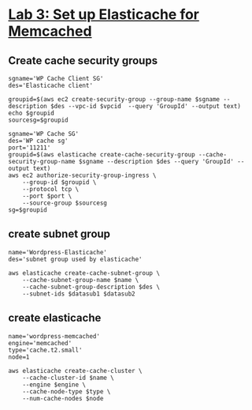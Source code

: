# [Lab 3: Set up Elasticache for Memcached](https://catalog.us-east-1.prod.workshops.aws/workshops/3de93ad5-ebbe-4258-b977-b45cdfe661f1/en-US/database/lab3)
## Create cache security groups
```
sgname='WP Cache Client SG'
des='Elasticache client'
```
```
groupid=$(aws ec2 create-security-group --group-name $sgname --description $des --vpc-id $vpcid  --query 'GroupId' --output text)
echo $groupid
sourcesg=$groupid
```
```
sgname='WP Cache SG'
des='WP cache sg'
port='11211'
groupid=$(aws elasticache create-cache-security-group --cache-security-group-name $sgname --description $des --query 'GroupId' --output text)
aws ec2 authorize-security-group-ingress \
    --group-id $groupid \
    --protocol tcp \
    --port $port \
    --source-group $sourcesg
sg=$groupid
```


## create subnet group
```
name='Wordpress-Elasticache'
des='subnet group used by elasticache'
```
```
aws elasticache create-cache-subnet-group \
    --cache-subnet-group-name $name \
    --cache-subnet-group-description $des \
    --subnet-ids $datasub1 $datasub2
```
## create elasticache
```
name='wordpress-memcached'
engine='memcached'
type='cache.t2.small'
node=1
```
```
aws elasticache create-cache-cluster \
    --cache-cluster-id $name \
    --engine $engine \
    --cache-node-type $type \
    --num-cache-nodes $node
```
